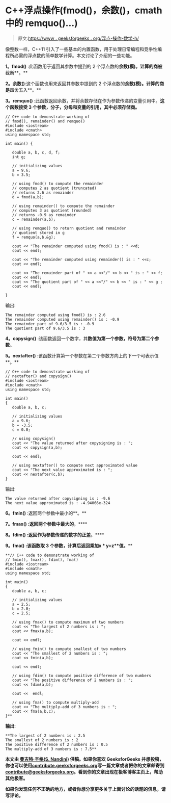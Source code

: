 # C++浮点操作(fmod()，余数()，cmath 中的 remquo()…)

> 原文:[https://www . geeksforgeeks . org/浮点-操作-数学-h/](https://www.geeksforgeeks.org/floating-point-manipulation-math-h/)

像整数一样，C++11 引入了一些基本的内置函数，用于处理日常编程和竞争性编程所必需的浮点数的简单数学计算。本文讨论了介绍的一些功能。

**1。fmod()** :此函数用于返回其参数中提到的 2 个浮点数的**余数(模)。计算的商被**截断**。**

**2。余数()**:这个函数也用来返回其参数中提到的 2 个浮点数的**余数(模)。计算的商是**四舍五入**。**

**3。remquo()** :此函数返回余数，并将余数存储在作为参数传递的变量引用中。**这个函数接受 3 个参数，分子，分母和变量的引用，其中必须存储商。**

```
// C++ code to demonstrate working of
// fmod(), remainder() and remquo()
#include <iostream>
#include <cmath>
using namespace std;

int main() {

   double a, b, c, d, f;
   int g;

   // initializing values
   a = 9.6;
   b = 3.5;

   // using fmod() to compute the remainder
   // computes 2 as quotient (truncated)
   // returns 2.6 as remainder
   d = fmod(a,b);

   // using remainder() to compute the remainder
   // computes 3 as quotient (rounded)
   // returns -0.9 as remainder
   c = remainder(a,b);

   // using remquo() to return quotient and remainder
   // quotient stored in g
   f = remquo(a,b,&g);

   cout << "The remainder computed using fmod() is : " <<d;
   cout << endl;

   cout << "The remainder computed using remainder() is : " <<c;
   cout << endl;

   cout << "The remainder part of " << a <<"/" << b << " is : " << f;
   cout << endl;
   cout << "The quotient part of " << a <<"/" << b << " is : " << g ;
   cout << endl;

}
```

输出:

```
The remainder computed using fmod() is : 2.6
The remainder computed using remainder() is : -0.9
The remainder part of 9.6/3.5 is : -0.9
The quotient part of 9.6/3.5 is : 3

```

**4。copysign()** :该函数返回一个数字，其**数值为第一个参数，符号为第二个参数**。

**5。nextafter()** :该函数计算第一个参数在第二个参数方向上的下一个可表示值**。**

```
// C++ code to demonstrate working of
// nextafter() and copysign()
#include <iostream>
#include <cmath>
using namespace std;

int main() 
{    
   double a, b, c;

   // initializing values
   a = 9.6;
   b = -3.5;
   c = 0.0;

   // using copysign()
   cout << "The value returned after copysigning is : ";
   cout << copysign(a,b);

   cout << endl;

   // using nextafter() to compute next approximated value 
   cout << "The next value approximated is : ";
   cout << nextafter(c,b);
}
```

输出:

```
The value returned after copysigning is : -9.6
The next value approximated is : -4.94066e-324

```

**6。fmin()** :返回两个参数中最小的**。**

****7。fmax()** :返回两个参数中最大的**。****

******8。fdim()** :返回作为参数传递的数字的**正差**。****

******9。fma()** :该函数取 **3 个参数**，计算后返回**乘加****x * y+z**值。****

```
**// C++ code to demonstrate working of
// fmin(), fmax(), fdim(), fma()
#include <iostream>
#include <cmath>
using namespace std;

int main() 
{    
   double a, b, c;

   // initializing values
   a = 2.5;
   b = 2.0;
   c = 2.5;

   // using fmax() to compute maximum of two numbers
   cout << "The largest of 2 numbers is : ";
   cout << fmax(a,b);

   cout << endl;

   // using fmin() to compute smallest of two numbers
   cout << "The smallest of 2 numbers is : ";
   cout << fmin(a,b);

   cout << endl;

   // using fdim() to compute positive difference of two numbers
   cout << "The positive difference of 2 numbers is : ";
   cout << fdim(a,b);

   cout <<  endl;

   // using fma() to compute multiply-add
   cout << "The multiply-add of 3 numbers is : ";
   cout << fma(a,b,c);   
}**
```

****输出:****

```
**The largest of 2 numbers is : 2.5
The smallest of 2 numbers is : 2
The positive difference of 2 numbers is : 0.5
The multiply-add of 3 numbers is : 7.5** 
```

****本文由 **[曼吉特·辛格(S. Nandini)](https://auth.geeksforgeeks.org/profile.php?user=manjeet_04&list=practice)** 供稿。如果你喜欢 GeeksforGeeks 并想投稿，你也可以使用[contribute.geeksforgeeks.org](http://www.contribute.geeksforgeeks.org)写一篇文章或者把你的文章邮寄到 contribute@geeksforgeeks.org。看到你的文章出现在极客博客主页上，帮助其他极客。****

****如果你发现任何不正确的地方，或者你想分享更多关于上面讨论的话题的信息，请写评论。****